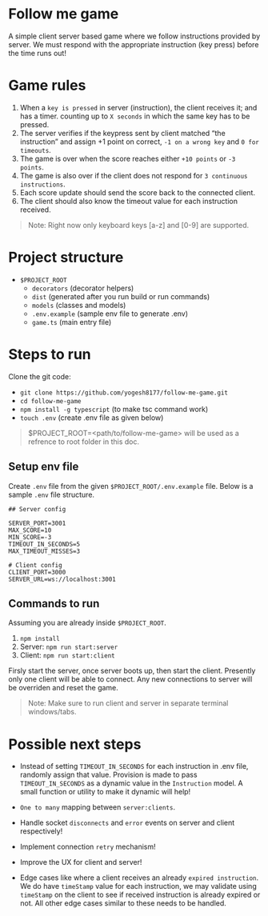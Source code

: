 # Follow me game

A simple client server based game where we follow instructions provided by server. We must respond with the appropriate instruction (key press) before the time runs out!

# Game rules

1. When a `key is pressed` in server (instruction), the client receives it; and has a timer.
counting up to `X seconds` in which the same key has to be pressed.
1. The server verifies if the keypress sent by client matched “the instruction” and assign +1
point on correct, `-1 on a wrong key` and `0 for timeouts`.
1. The game is over when the score reaches either `+10 points` or `-3 points`.
1. The game is also over if the client does not respond for `3 continuous instructions`.
1. Each score update should send the score back to the connected client.
1. The client should also know the timeout value for each instruction received.

> Note: Right now only keyboard keys [a-z] and [0-9] are supported. 

# Project structure

- `$PROJECT_ROOT`
  - `decorators` (decorator helpers)
  - `dist` (generated after you run build or run commands)
  - `models` (classes and models)
  - `.env.example` (sample env file to generate .env)
  - `game.ts` (main entry file)

# Steps to run

Clone the git code:
- `git clone https://github.com/yogesh8177/follow-me-game.git`
- `cd follow-me-game`
- `npm install -g typescript` (to make tsc command work)
- `touch .env` (create .env file as given below)

> $PROJECT_ROOT=<path/to/follow-me-game> will be used as a refrence to root folder in this doc.

## Setup env file

Create `.env` file from the given `$PROJECT_ROOT/.env.example` file. Below is a sample `.env` file structure.

```
## Server config

SERVER_PORT=3001
MAX_SCORE=10
MIN_SCORE=-3
TIMEOUT_IN_SECONDS=5
MAX_TIMEOUT_MISSES=3

# Client config
CLIENT_PORT=3000
SERVER_URL=ws://localhost:3001
```

## Commands to run
Assuming you are already inside `$PROJECT_ROOT`.

1. `npm install`
1. Server: `npm run start:server`
1. Client: `npm run start:client`

Firsly start the server, once server boots up, then start the client. Presently only one client will be able to connect. Any new connections to server will be overriden and reset the game.

> Note: Make sure to run client and server in separate terminal windows/tabs.

# Possible next steps

- Instead of setting `TIMEOUT_IN_SECONDS` for each instruction in .env file, randomly assign that value. Provision is made to pass `TIMEOUT_IN_SECONDS` as a dynamic value in the `Instruction` model. A small function or utility to make it dynamic will help!

- `One to many` mapping between `server:clients`.

- Handle socket `disconnects` and `error` events on server and client respectively!

- Implement connection `retry` mechanism!

- Improve the UX for client and server!

- Edge cases like where a client receives an already `expired instruction`. We do have `timeStamp` value for each instruction, we may validate using `timeStamp` on the client to see if received instruction is already expired or not. All other edge cases similar to these needs to be handled. 
